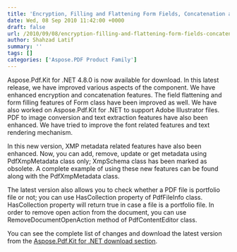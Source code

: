```yaml
---
title: 'Encryption, Filling and Flattening Form Fields, Concatenation and XMP Metadata Features are Improved in Aspose.Pdf.Kit for .NET.'
date: Wed, 08 Sep 2010 11:42:00 +0000
draft: false
url: /2010/09/08/encryption-filling-and-flattening-form-fields-concatenation-and-xmp-metadata-features-are-improved-in-aspose-pdf-kit-for-net/
author: Shahzad Latif
summary: ''
tags: []
categories: ['Aspose.PDF Product Family']
---
```


Aspose.Pdf.Kit for .NET 4.8.0 is now available for download. In this latest release, we have improved various aspects of the component. We have enhanced encryption and concatenation features. The field flattening and form filling features of Form class have been improved as well. We have also worked on Aspose.Pdf.Kit for .NET to support Adobe Illustrator files. PDF to image conversion and text extraction features have also been enhanced. We have tried to improve the font related features and text rendering mechanism.  
  
In this new version, XMP metadata related features have also been enhanced. Now, you can add, remove, update or get metadata using PdfXmpMetadata class only; XmpSchema class has been marked as obsolete. A complete example of using these new features can be found along with the PdfXmpMetadata class.  
  
The latest version also allows you to check whether a PDF file is portfolio file or not; you can use HasCollection property of PdfFileInfo class. HasCollection property will return true in case a file is a portfolio file. In order to remove open action from the document, you can use RemoveDocumentOpenAction method of PdfContentEditor class.  
  
You can see the complete list of changes and download the latest version from the [Aspose.Pdf.Kit for .NET download section][1].




[1]: http://www.aspose.com/community/files/51/.net-components/aspose.pdf.kit-for-.net/default.aspx




